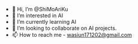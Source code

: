 - 👋 Hi, I’m @ShiMoAriKu
- 👀 I’m interested in AI
- 🌱 I’m currently learning AI
- 💞️ I’m looking to collaborate on AI projects.
- 📫 How to reach me - wasiun171202@gmail.com

<!---
ShiMoAriKu/ShiMoAriKu is a ✨ special ✨ repository because its `README.md` (this file) appears on your GitHub profile.
You can click the Preview link to take a look at your changes.
--->
